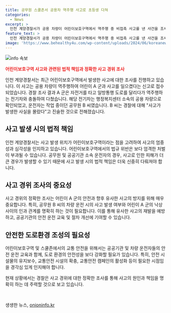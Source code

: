 ```yaml
---
title: 공무원 스쿨존서 공용차 역주행 사고로 초등생 다쳐
categories:
  - News
excerpt: >
  인천 계양경찰서가 공용 차량이 어린이보호구역에서 역주행 중 비접촉 사고를 낸 사건을 조사 중이다. 지난달 25일 오후, 초등학생 A군이 자전거를 타고 역주행 중인 전기차와 부딪히며 부상을 입었는데, 해당 전기차는 행정복지센터 소속 공용 차량으로, 운전자는 현장을 떠나기 전 아무런 조치를 취하지 않았다. 운전자는 사고를 몰랐다며 주장하고 있으나, 경찰은 정확한 사고 경위를 조사 중이다.
feature_text: >
  인천 계양경찰서가 공용 차량이 어린이보호구역에서 역주행 중 비접촉 사고를 낸 사건을 조사 중이다. 지난달 25일 오후, 초등학생 A군이 자전거를 타고 역주행 중인 전기차와 부딪히며 부상을 입었는데, 해당 전기차는 행정복지센터 소속 공용 차량으로, 운전자는 현장을 떠나기 전 아무런 조치를 취하지 않았다. 운전자는 사고를 몰랐다며 주장하고 있으나, 경찰은 정확한 사고 경위를 조사 중이다.
image: 'https://www.behealthy4u.com/wp-content/uploads/2024/06/koreanews.jpg'
---
```


<p><img src="https://www.behealthy4u.com/wp-content/uploads/2024/06/koreanews.jpg" alt="info 속보" /></p>

<p><b><span style="color: #ee2323;">어린이보호구역 사고와 관련된 법적 책임과 정확한 사고 경위 조사</span></b></p>

<p>인천 계양경찰서는 최근 어린이보호구역에서 발생한 사고에 대한 조사를 진행하고 있습니다. 이 사고는 공용 차량이 역주행하여 어린이 A 군과 사고를 일으켰다는 신고로 접수되었습니다. 경찰 조사 결과 A 군은 자전거를 타고 일방통행 도로를 달리다가 역주행하는 전기차와 충돌하여 다쳤습니다. 해당 전기차는 행정복지센터 소속의 공용 차량으로 확인되었고, 운전자는 작업 중이던 공무원 B 씨였습니다. B 씨는 경찰에 대해 "사고가 발생한 사실을 몰랐다"고 진술한 것으로 전해졌습니다.</p>

<h2 data-ke-size="size26">사고 발생 시의 법적 책임</h2>

<p>인천 계양경찰서는 사고 발생 위치가 어린이보호구역이라는 점을 고려하여 사고의 엄중성과 심각성을 인지하고 있습니다. 어린이보호구역에서의 법규 위반은 보다 엄격한 처벌이 부과될 수 있습니다. 공무원 및 공공기관 소속 운전자의 경우, 사고로 인한 피해가 더 큰 경우가 발생할 수 있기 때문에 사고 발생 시의 법적 책임은 더욱 신중히 다뤄져야 합니다.</p>

<h2 data-ke-size="size26">사고 경위 조사의 중요성</h2>

<p>사고 경위의 정확한 조사는 어린이 A 군의 안전과 향후 유사한 사고의 방지를 위해 매우 중요합니다. 특히, 공무원 B 씨의 차량 운전 시의 사고 발생 여부와 어린이 A 군의 낙상 사이의 인과 관계를 명확히 하는 것이 필요합니다. 이를 통해 유사한 사고의 재발을 예방하고, 공공기관의 안전 운전 교육 및 절차 개선에 기여할 수 있습니다.</p>

<h2 data-ke-size="size26">안전한 도로환경 조성의 필요성</h2>

<p>어린이보호구역 및 스쿨존에서의 교통 안전을 위해서는 공공기관 및 차량 운전자들의 안전 운전 교육과 함께, 도로 환경의 안전성을 보다 강화할 필요가 있습니다. 특히, 안전 시설물의 유지보수, 교통안전 시설의 확충, 교통안전 캠페인의 활성화 등이 필요한 시점임을 경각심 있게 인지해야 합니다. </p>

<p>현재 상황에서는 경찰은 사고 경위에 대한 정확한 조사를 통해 사고의 원인과 책임을 명확히 하는 데 주력할 것으로 보고 있습니다. <p data-ke-size="size16">&nbsp;</p></p>
생생한 뉴스, <a href="https://onioninfo.kr" rel="dofollow">onioninfo.kr</a>


